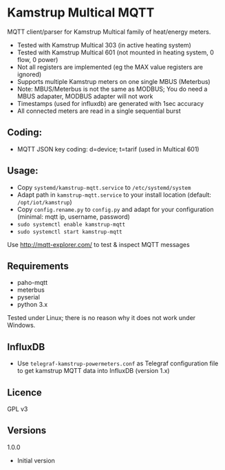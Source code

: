 # Kamstrup Multical MQTT
MQTT client/parser for Kamstrup Multical family of heat/energy meters.
- Tested with Kamstrup Multical 303 (in active heating system) 
- Tested with Kamstrup Multical 601 (not mounted in heating system, 0 flow, 0 power)
- Not all registers are implemented (eg the MAX value registers are ignored)
- Supports multiple Kamstrup meters on one single MBUS (Meterbus)
- Note: MBUS/Meterbus is not the same as MODBUS; You do need a MBUS adapater, MODBUS adapter will not work
- Timestamps (used for influxdb) are generated with 1sec accuracy
- All connected meters are read in a single sequential burst

## Coding:
- MQTT JSON key coding: d=device; t=tarif (used in Multical 601)

## Usage:
* Copy `systemd/kamstrup-mqtt.service` to `/etc/systemd/system`
* Adapt path in `kamstrup-mqtt.service` to your install location (default: `/opt/iot/kamstrup`)
* Copy `config.rename.py` to `config.py` and adapt for your configuration (minimal: mqtt ip, username, password)
* `sudo systemctl enable kamstrup-mqtt`
* `sudo systemctl start kamstrup-mqtt`

Use
http://mqtt-explorer.com/
to test & inspect MQTT messages

## Requirements
* paho-mqtt
* meterbus
* pyserial
* python 3.x

Tested under Linux; there is no reason why it does not work under Windows.

## InfluxDB
* Use `telegraf-kamstrup-powermeters.conf` as Telegraf configuration file to get kamstrup MQTT data into InfluxDB (version 1.x)

## Licence
GPL v3

## Versions
1.0.0
* Initial version

